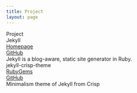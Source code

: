 ```yaml
---
title: Project
layout: page
---
```


<div class="page-title">Project</div>

<div id="project" class="things">
  <div class="things-item">
    <div class="things-title">
      Jekyll
    </div>
    <div class="things-link">
      <div>
        <a href="https://jekyllrb.com/">Homepage</a>
      </div>
      <div>
        <a href="https://github.com/jekyll/jekyll">GitHub</a>
      </div>
    </div>
    <div class="things-list">
      <div>
        Jekyll is a blog-aware, static site generator in Ruby.
      </div>
    </div>
  </div>

  <div class="things-item">
    <div class="things-title">
      jekyll-crisp-theme
    </div>
    <div class="things-link">
      <div>
        <a href="https://rubygems.org/gems/jekyll-crisp-theme">RubyGems</a>
      </div>
      <div>
        <a href="https://github.com/crispgm/jekyll-crisp-theme">GitHub</a>
      </div>
    </div>
    <div class="things-list">
      <div>
        Minimalism theme of Jekyll from Crisp
      </div>
    </div>
  </div>
</div>
